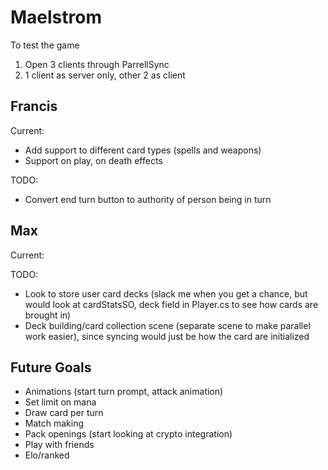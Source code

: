 
# Maelstrom
To test the game
1. Open 3 clients through ParrellSync 
2. 1 client as server only, other 2 as client

## Francis
Current:
- Add support to different card types (spells and weapons)
- Support on play, on death effects

TODO:
- Convert end turn button to authority of person being in turn


## Max
Current:

TODO:
- Look to store user card decks (slack me when you get a chance, but would look at cardStatsSO, deck field in Player.cs to see how cards are brought in)
- Deck building/card collection scene (separate scene to make parallel work easier), since syncing would just be how the card are initialized


## Future Goals
- Animations (start turn prompt, attack animation)
- Set limit on mana
- Draw card per turn
- Match making
- Pack openings (start looking at crypto integration)
- Play with friends
- Elo/ranked